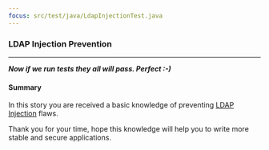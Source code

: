 ```yaml
---
focus: src/test/java/LdapInjectionTest.java
---
```


### LDAP Injection Prevention
___

***Now if we run tests they all will pass. Perfect :-)***

#### **Summary**
In this story you are received a basic knowledge of preventing [LDAP Injection](https://owasp.org/www-community/attacks/LDAP_Injection) flaws.

Thank you for your time, hope this knowledge will help you to write more stable and secure applications.